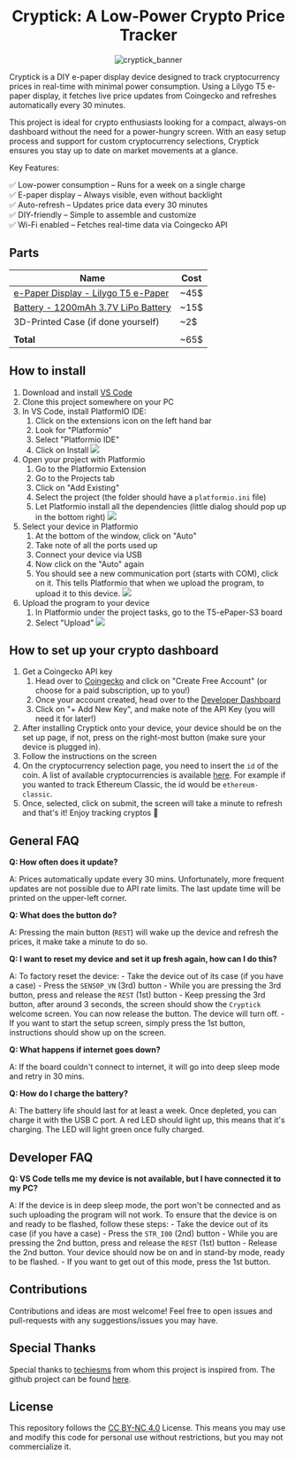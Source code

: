 <h1 align="center">Cryptick: A Low-Power Crypto Price Tracker</h1>

<div align="center">

![cryptick_banner](readme/images/cryptick_banner.jpg)

</div>

Cryptick is a DIY e-paper display device designed to track cryptocurrency prices in real-time with minimal power consumption. Using a Lilygo T5 e-paper display, it fetches live price updates from Coingecko and refreshes automatically every 30 minutes.

This project is ideal for crypto enthusiasts looking for a compact, always-on dashboard without the need for a power-hungry screen. With an easy setup process and support for custom cryptocurrency selections, Cryptick ensures you stay up to date on market movements at a glance.

Key Features:

✅ Low-power consumption – Runs for a week on a single charge\
✅ E-paper display – Always visible, even without backlight\
✅ Auto-refresh – Updates price data every 30 minutes\
✅ DIY-friendly – Simple to assemble and customize\
✅ Wi-Fi enabled – Fetches real-time data via Coingecko API

## Parts

| **Name**                                                                                                               | **Cost** |
| ---------------------------------------------------------------------------------------------------------------------- | -------- |
| [e-Paper Display - Lilygo T5 e-Paper](https://lilygo.cc/products/t5-4-7-inch-e-paper-v2-3?_pos=1&_sid=253bca187&_ss=r) | ~45$     |
| [Battery - 1200mAh 3.7V LiPo Battery](https://thepihut.com/products/1200mah-3-7v-lipo-battery)                         | ~15$     |
| 3D-Printed Case (if done yourself)                                                                                     | ~2$      |
|  |  |
| **Total**                                                                                                              | ~65$     |

## How to install

1. Download and install [VS Code](https://code.visualstudio.com/) 
2. Clone this project somewhere on your PC
3. In VS Code, install PlatformIO IDE:
	1. Click on the extensions icon on the left hand bar
	2. Look for "Platformio"
	3. Select "Platformio IDE"
	4. Click on Install
	![](readme/images/install_platformio.png)
4. Open your project with Platformio
	1. Go to the Platformio Extension
	2. Go to the Projects tab
	3. Click on "Add Existing"
	4. Select the project (the folder should have a `platformio.ini` file)
	5. Let Platformio install all the dependencies (little dialog should pop up in the bottom right)
	![](readme/images/select_project.png)
5. Select your device in Platformio
	1. At the bottom of the window, click on "Auto"
	2. Take note of all the ports used up
	3. Connect your device via USB
	4. Now click on the "Auto" again
	5. You should see a new communication port (starts with COM), click on it. This tells Platformio that when we upload the program, to upload it to this device.
	![](readme/images/select_port.png)
6. Upload the program to your device
	1. In Platformio under the project tasks, go to the T5-ePaper-S3 board
	2. Select "Upload"
	![](readme/images/upload.png)

## How to set up your crypto dashboard

1. Get a Coingecko API key 
	1. Head over to [Coingecko](https://www.coingecko.com/en/api/pricing) and click on "Create Free Account" (or choose for a paid subscription, up to you!)
	2. Once your account created, head over to the [Developer Dashboard](https://www.coingecko.com/en/developers/dashboard)
	3. Click on "+ Add New Key", and make note of the API Key (you will need it for later!)
2. After installing Cryptick onto your device, your device should be on the set up page, if not, press on the right-most button (make sure your device is plugged in).
3. Follow the instructions on the screen
4. On the cryptocurrency selection page, you need to insert the `id` of the coin. A list of available cryptocurrencies is available [here](extras/list_of_cryptocurrencies.toml). For example if you wanted to track Ethereum Classic, the id would be `ethereum-classic`.
5. Once, selected, click on submit, the screen will take a minute to refresh and that's it! Enjoy tracking cryptos 🎉


## General FAQ

**Q: How often does it update?**

A: Prices automatically update every 30 mins. Unfortunately, more frequent updates are not possible due to API rate limits. The last update time will be printed on the upper-left corner.

**Q: What does the button do?**

A: Pressing the main button (`REST`) will wake up the device and refresh the prices, it make take a minute to do so.

 **Q: I want to reset my device and set it up fresh again, how can I do this?**
 
 A: To factory reset the device:
	- Take the device out of its case (if you have a case)
	- Press the `SENS0P_VN` (3rd) button
	- While you are pressing the 3rd button, press and release the `REST` (1st) button
	- Keep pressing the 3rd button, after around 3 seconds, the screen should show the `Cryptick` welcome screen. You can now release the button. The device will turn off.
	- If you want to start the setup screen, simply press the 1st button, instructions should show up on the screen.

**Q: What happens if internet goes down?**

A: If the board couldn't connect to internet, it will go into deep sleep mode and retry in 30 mins.

**Q: How do I charge the battery?**

A: The battery life should last for at least a week. Once depleted, you can charge it with the USB C port. A red LED should light up, this means that it's charging. The LED will light green once fully charged.

## Developer FAQ

**Q: VS Code tells me my device is not available, but I have connected it to my PC?**

A: If the device is in deep sleep mode, the port won't be connected and as such uploading the program will not work. To ensure that the device is on and ready to be flashed, follow these steps:
	- Take the device out of its case (if you have a case)
	- Press the `STR_I00` (2nd) button
	- While you are pressing the 2nd button, press and release the `REST` (1st) button
	- Release the 2nd button. Your device should now be on and in stand-by mode, ready to be flashed.
	- If you want to get out of this mode, press the 1st button.

## Contributions

Contributions and ideas are most welcome! Feel free to open issues and pull-requests with any suggestions/issues you may have.

## Special Thanks

Special thanks to [techiesms](https://www.youtube.com/watch?v=g-UckNaSy0Y) from whom this project is inspired from. The github project can be found [here](https://github.com/techiesms/Crypto-Currency-Display-usign-ESP32---Epaper-display).

## License

This repository follows the  [CC BY-NC 4.0](https://creativecommons.org/licenses/by-nc/4.0/) License. This means you may use and modify this code for personal use without restrictions, but you may not commercialize it.
